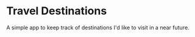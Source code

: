 # Travel Destinations

A simple app to keep track of destinations I'd like to visit in a near future.
